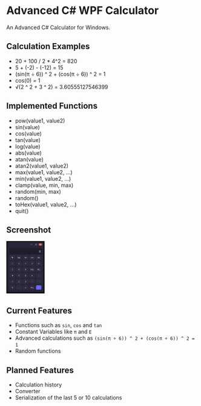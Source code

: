 # Advanced C# WPF Calculator
An Advanced C# Calculator for Windows.

## Calculation Examples
- 20 + 100 / 2 * 4^2 = 820
- 5 + (-2) - (-12) = 15
- (sin(π ÷ 6)) ^ 2 + (cos(π ÷ 6)) ^ 2 = 1
- cos(0) = 1
- √(2 ^ 2 + 3 ^ 2) = 3.60555127546399

## Implemented Functions
- pow(value1, value2)
- sin(value)
- cos(value)
- tan(value)
- log(value)
- abs(value)
- atan(value)
- atan2(value1, value2)
- max(value1, value2, ...)
- min(value1, value2, ...)
- clamp(value, min, max)
- random(min, max)
- random()
- toHex(value1, value2, ...)
- quit()

## Screenshot
<img src="Docs/Screen1.png" width="20%" algin="center" alt="Screenshot 1">

## Current Features
- Functions such as `sin`, `cos` and `tan`
- Constant Variables like `π` and `E`
- Advanced calculations such as `(sin(π ÷ 6)) ^ 2 + (cos(π ÷ 6)) ^ 2 = 1`
- Random functions

## Planned Features
- Calculation history
- Converter
- Serialization of the last 5 or 10 calculations
